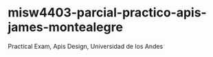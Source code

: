 # misw4403-parcial-practico-apis-james-montealegre
Practical Exam, Apis Design, Universidad de los Andes
